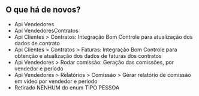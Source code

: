 ## O que há de novos?

* Api Vendedores
* Api VendedoresContratos
* Api Clientes > Contratos: Integração Bom Controle para atualização dos dados de contrato
* Api Clientes > Contratos > Faturas: Integração Bom Controle para obtenção e atualização dos dados de faturas dos contratos
* Api Vendedores > Rodar comissão: Geração das comissões, por vendedor e período
* Api Vendedores > Relatórios > Comissão > Gerar relatório de comissão em vídeo por vendedor e período
* Retirado NENHUM do enum TIPO PESSOA